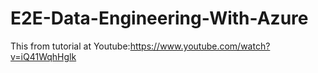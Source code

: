 # E2E-Data-Engineering-With-Azure
This from tutorial at Youtube:https://www.youtube.com/watch?v=iQ41WqhHglk
